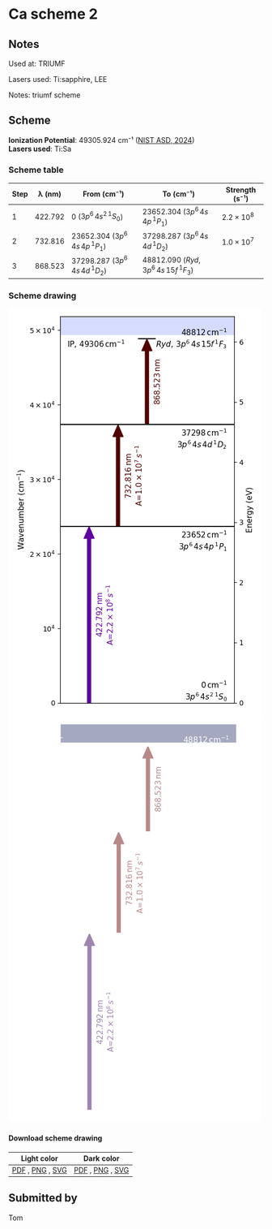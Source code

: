 # Ca scheme 2

## Notes

Used at: TRIUMF

Lasers used: Ti:sapphire, LEE

Notes: triumf scheme





## Scheme

**Ionization Potential**: 49305.924 cm⁻¹ ([NIST ASD, 2024](https://www.nist.gov/pml/atomic-spectra-database))  
**Lasers used**: Ti:Sa

### Scheme table

| Step | λ (nm)  |               From (cm⁻¹)               |                   To (cm⁻¹)                    |   Strength (s⁻¹)    |
| ---- | ------- | --------------------------------------- | ---------------------------------------------- | ------------------- |
| 1    | 422.792 | 0 ($3p^{6}\,4s^{2}\,^{1}S_{0}$)         | 23652.304 ($3p^{6}\,4s\,4p\,^{1}P_{1}$)        | $2.2 \times 10^{8}$ |
| 2    | 732.816 | 23652.304 ($3p^{6}\,4s\,4p\,^{1}P_{1}$) | 37298.287 ($3p^{6}\,4s\,4d\,^{1}D_{2}$)        | $1.0 \times 10^{7}$ |
| 3    | 868.523 | 37298.287 ($3p^{6}\,4s\,4d\,^{1}D_{2}$) | 48812.090 ($Ryd,\,3p^{6}\,4s\,15f\,^{1}F_{3}$) |                     |


### Scheme drawing

![ca scheme, light mode](ca-002/ca-002-light.png#only-light)
![ca scheme, dark mode](ca-002/ca-002-dark-web.png#only-dark)

#### Download scheme drawing

|                                            Light color                                            |                                           Dark color                                           |
| ------------------------------------------------------------------------------------------------- | ---------------------------------------------------------------------------------------------- |
| [PDF](ca-002/ca-002-light.pdf) , [PNG](ca-002/ca-002-light.png) , [SVG](ca-002/ca-002-light.svg)  | [PDF](ca-002/ca-002-dark.pdf) , [PNG](ca-002/ca-002-dark.png) , [SVG](ca-002/ca-002-dark.svg)  |


## Submitted by

Tom

